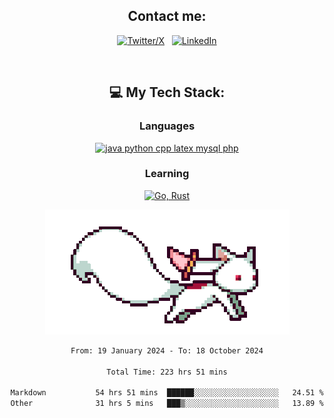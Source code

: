 

<div align="center">

## Contact me:

[![Twitter/X](https://skillicons.dev/icons?i=twitter)](https://twitter.com/erikskopp) &nbsp;
[![LinkedIn](https://skillicons.dev/icons?i=linkedin)](www.linkedin.com/in/erik-skopp) 

<div align="center">
<br>

## 💻 My Tech Stack:

### Languages

[![java python cpp latex mysql php](https://skillicons.dev/icons?i=java,python,cpp,latex,mysql,php)](https://skillicons.dev)

### Learning

[![Go, Rust](https://skillicons.dev/icons?i=go,rust)](https://skillicons.dev)

<center>

<img src="kyubey.gif" alt="Alt-Text" title="" >

</center>


<!--START_SECTION:waka-->

```txt
From: 19 January 2024 - To: 18 October 2024

Total Time: 223 hrs 51 mins

Markdown           54 hrs 51 mins  ██████░░░░░░░░░░░░░░░░░░░   24.51 %
Other              31 hrs 5 mins   ███▒░░░░░░░░░░░░░░░░░░░░░   13.89 %
```

<!--END_SECTION:waka-->
